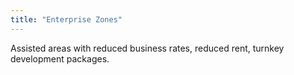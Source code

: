 ```yaml
---
title: "Enterprise Zones"
---
```


Assisted areas with reduced business rates, reduced rent, turnkey development packages.

